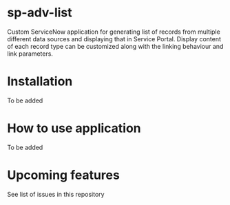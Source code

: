 # sp-adv-list
Custom ServiceNow application for generating list of records from multiple different data sources and displaying that in Service Portal.
Display content of each record type can be customized along with the linking behaviour and link parameters. 

# Installation
To be added

# How to use application
To be added

# Upcoming features
See list of issues in this repository
